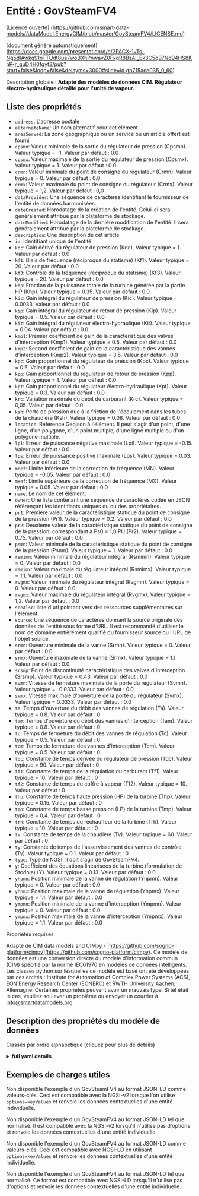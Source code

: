 Entité : GovSteamFV4  
====================  
[Licence ouverte] (https://github.com/smart-data-models//dataModel.EnergyCIM/blob/master/GovSteamFV4/LICENSE.md)  
[document généré automatiquement] (https://docs.google.com/presentation/d/e/2PACX-1vTs-Ng5dIAwkg91oTTUdt8ua7woBXhPnwavZ0FxgR8BsAI_Ek3C5q97Nd94HS8KhP-r_quD4H0fgyt3/pub?start=false&loop=false&delayms=3000#slide=id.gb715ace035_0_60)  
Description globale : **Adapté des modèles de données CIM. Régulateur électro-hydraulique détaillé pour l'unité de vapeur.**  

## Liste des propriétés  

- `address`: L'adresse postale  - `alternateName`: Un nom alternatif pour cet élément  - `areaServed`: La zone géographique où un service ou un article offert est fourni  - `cpsmn`: Valeur minimale de la sortie du régulateur de pression (Cpsmn).  Valeur typique = -1. Valeur par défaut : 0.0  - `cpsmx`: Valeur maximale de la sortie du régulateur de pression (Cpsmx).  Valeur typique = 1. Valeur par défaut : 0.0  - `crmn`: Valeur minimale du point de consigne du régulateur (Crmn).  Valeur typique = 0. Valeur par défaut : 0.0  - `crmx`: Valeur maximale du point de consigne du régulateur (Crmx).  Valeur typique = 1,2. Valeur par défaut : 0,0  - `dataProvider`: Une séquence de caractères identifiant le fournisseur de l'entité de données harmonisées.  - `dateCreated`: Horodatage de la création de l'entité. Celui-ci sera généralement attribué par la plateforme de stockage.  - `dateModified`: Horodatage de la dernière modification de l'entité. Il sera généralement attribué par la plateforme de stockage.  - `description`: Une description de cet article  - `id`: Identifiant unique de l'entité  - `kdc`: Gain dérivé du régulateur de pression (Kdc).  Valeur typique = 1. Valeur par défaut : 0.0  - `kf1`: Biais de fréquence (réciproque du statisme) (Kf1).  Valeur typique = 20. Valeur par défaut : 0.0  - `kf3`: Contrôle de la fréquence (réciproque du statisme) (Kf3).  Valeur typique = 20. Valeur par défaut : 0.0  - `khp`: Fraction de la puissance totale de la turbine générée par la partie HP (Khp).  Valeur typique = 0.35. Valeur par défaut : 0.0  - `kic`: Gain intégral du régulateur de pression (Kic).  Valeur typique = 0.0033. Valeur par défaut : 0.0  - `kip`: Gain intégral du régulateur de retour de pression (Kip).  Valeur typique = 0.5. Valeur par défaut : 0.0  - `kit`: Gain intégral du régulateur électro-hydraulique (Kit).  Valeur typique = 0.04. Valeur par défaut : 0.0  - `kmp1`: Premier coefficient de gain de la caractéristique des valves d'interception (Kmp1).  Valeur typique = 0.5. Valeur par défaut : 0.0  - `kmp2`: Second coefficient de gain de la caractéristique des vannes d'interception (Kmp2).  Valeur typique = 3.5. Valeur par défaut : 0.0  - `kpc`: Gain proportionnel du régulateur de pression (Kpc).  Valeur typique = 0.5. Valeur par défaut : 0.0  - `kpp`: Gain proportionnel du régulateur de retour de pression (Kpp).  Valeur typique = 1. Valeur par défaut : 0.0  - `kpt`: Gain proportionnel du régulateur électro-hydraulique (Kpt).  Valeur typique = 0.3. Valeur par défaut : 0.0  - `krc`: Variation maximale du débit de carburant (Krc).  Valeur typique = 0,05. Valeur par défaut : 0.0  - `ksh`: Perte de pression due à la friction de l'écoulement dans les tubes de la chaudière (Ksh).  Valeur typique = 0.08. Valeur par défaut : 0.0  - `location`: Référence Geojson à l'élément. Il peut s'agir d'un point, d'une ligne, d'un polygone, d'un point multiple, d'une ligne multiple ou d'un polygone multiple.  - `lpi`: Erreur de puissance négative maximale (Lpi).  Valeur typique = -0.15. Valeur par défaut : 0.0  - `lps`: Erreur de puissance positive maximale (Lps).  Valeur typique = 0.03. Valeur par défaut : 0.0  - `mnef`: Limite inférieure de la correction de fréquence (MN).  Valeur typique = -0.05. Valeur par défaut : 0.0  - `mxef`: Limite supérieure de la correction de fréquence (MX).  Valeur typique = 0.05. Valeur par défaut : 0.0  - `name`: Le nom de cet élément.  - `owner`: Une liste contenant une séquence de caractères codée en JSON référençant les identifiants uniques du ou des propriétaires.  - `pr1`: Première valeur de la caractéristique statique du point de consigne de la pression (Pr1).  Valeur typique = 0.2. Valeur par défaut : 0.0  - `pr2`: Deuxième valeur de la caractéristique statique du point de consigne de la pression, correspondant à Ps0 = 1,0 PU (Pr2).  Valeur typique = 0.75. Valeur par défaut : 0.0  - `psmn`: Valeur minimale de la caractéristique statique du point de consigne de la pression (Psmn).  Valeur typique = 1. Valeur par défaut : 0.0  - `rsmimn`: Valeur minimale du régulateur intégral (Rsmimn).  Valeur typique = 0. Valeur par défaut : 0.0  - `rsmimx`: Valeur maximale du régulateur intégral (Rsmimx).  Valeur typique = 1,1. Valeur par défaut : 0.0  - `rvgmn`: Valeur minimale du régulateur intégral (Rvgmn).  Valeur typique = 0. Valeur par défaut : 0.0  - `rvgmx`: Valeur maximale du régulateur intégral (Rvgmx).  Valeur typique = 1,2. Valeur par défaut : 0.0  - `seeAlso`: liste d'uri pointant vers des ressources supplémentaires sur l'élément  - `source`: Une séquence de caractères donnant la source originale des données de l'entité sous forme d'URL. Il est recommandé d'utiliser le nom de domaine entièrement qualifié du fournisseur source ou l'URL de l'objet source.  - `srmn`: Ouverture minimale de la vanne (Srmn).  Valeur typique = 0. Valeur par défaut : 0.0  - `srmx`: Ouverture maximale de la vanne (Srmx).  Valeur typique = 1.1. Valeur par défaut : 0.0  - `srsmp`: Point de discontinuité caractéristique des valves d'interception (Srsmp).  Valeur typique = 0.43. Valeur par défaut : 0.0  - `svmn`: Vitesse de fermeture maximale de la porte du régulateur (Svmn).  Valeur typique = -0.0333. Valeur par défaut : 0.0  - `svmx`: Vitesse maximale d'ouverture de la porte du régulateur (Svmx).  Valeur typique = 0.0333. Valeur par défaut : 0.0  - `ta`: Temps d'ouverture du débit des vannes de régulation (Ta).  Valeur typique = 0.8. Valeur par défaut : 0  - `tam`: Temps d'ouverture du débit des vannes d'interception (Tam).  Valeur typique = 0.8. Valeur par défaut : 0  - `tc`: Temps de fermeture du débit des vannes de régulation (Tc).  Valeur typique = 0.5. Valeur par défaut : 0  - `tcm`: Temps de fermeture des vannes d'interception (Tcm).  Valeur typique = 0.5. Valeur par défaut : 0  - `tdc`: Constante de temps dérivée du régulateur de pression (Tdc).  Valeur typique = 90. Valeur par défaut : 0  - `tf1`: Constante de temps de la régulation du carburant (Tf1).  Valeur typique = 10. Valeur par défaut : 0  - `tf2`: Constante de temps du coffre à vapeur (Tf2).  Valeur typique = 10. Valeur par défaut : 0  - `thp`: Constante de temps haute pression (HP) de la turbine (Thp).  Valeur typique = 0.15. Valeur par défaut : 0  - `tmp`: Constante de temps basse pression (LP) de la turbine (Tmp).  Valeur typique = 0,4. Valeur par défaut : 0  - `trh`: Constante de temps du réchauffeur de la turbine (Trh).  Valeur typique = 10. Valeur par défaut : 0  - `tv`: Constante de temps de la chaudière (Tv).  Valeur typique = 60. Valeur par défaut : 0  - `ty`: Constante de temps de l'asservissement des vannes de contrôle (Ty).  Valeur typique = 0.1. Valeur par défaut : 0  - `type`: Type de NGSI. Il doit s'agir de GovSteamFV4.  - `y`: Coefficient des équations linéarisées de la turbine (formulation de Stodola) (Y).  Valeur typique = 0.13. Valeur par défaut : 0.0  - `yhpmn`: Position minimale de la vanne de régulation (Yhpmn).  Valeur typique = 0. Valeur par défaut : 0.0  - `yhpmx`: Position maximale de la vanne de régulation (Yhpmx).  Valeur typique = 1.1. Valeur par défaut : 0.0  - `ympmn`: Position minimale de la vanne d'interception (Ympmn).  Valeur typique = 0. Valeur par défaut : 0.0  - `ympmx`: Position maximale de la vanne d'interception (Ympmx).  Valeur typique = 1.1. Valeur par défaut : 0.0    
Propriétés requises  
Adapté de CIM data models and CIMpy - [https://github.com/sogno-platform/cimpy](https://github.com/sogno-platform/cimpy). Ce modèle de données est une conversion directe du modèle d'information commun (CIM) spécifié par la norme IEC61970 en modèles de données intelligents. Les classes python sur lesquelles ce modèle est basé ont été développées par ces entités : Institute for Automation of Complex Power Systems (ACS), EON Energy Research Center (EONERC) et RWTH University Aachen, Allemagne. Certaines propriétés peuvent avoir un mauvais type. Si tel était le cas, veuillez soulever un problème ou envoyer un courrier à info@smartdatamodels.org.  
## Description des propriétés du modèle de données  
Classés par ordre alphabétique (cliquez pour plus de détails)  
<details><summary><strong>full yaml details</strong></summary>    
```yaml  
GovSteamFV4:    
  description: 'Adapted from CIM data models. Detailed electro-hydraulic governor for steam unit.'    
  properties:    
    address:    
      description: 'The mailing address'    
      properties:    
        addressCountry:    
          description: 'Property. The country. For example, Spain. Model:''https://schema.org/addressCountry'''    
          type: string    
        addressLocality:    
          description: 'Property. The locality in which the street address is, and which is in the region. Model:''https://schema.org/addressLocality'''    
          type: string    
        addressRegion:    
          description: 'Property. The region in which the locality is, and which is in the country. Model:''https://schema.org/addressRegion'''    
          type: string    
        postOfficeBoxNumber:    
          description: 'Property. The post office box number for PO box addresses. For example, 03578. Model:''https://schema.org/postOfficeBoxNumber'''    
          type: string    
        postalCode:    
          description: 'Property. The postal code. For example, 24004. Model:''https://schema.org/https://schema.org/postalCode'''    
          type: string    
        streetAddress:    
          description: 'Property. The street address. Model:''https://schema.org/streetAddress'''    
          type: string    
      type: Property    
      x-ngsi:    
        model: https://schema.org/address    
    alternateName:    
      description: 'An alternative name for this item'    
      type: Property    
    areaServed:    
      description: 'The geographic area where a service or offered item is provided'    
      type: Property    
      x-ngsi:    
        model: https://schema.org/Text    
    cpsmn:    
      description: 'Minimum value of pressure regulator output (Cpsmn).  Typical Value = -1. Default: 0.0'    
      type: number    
      x-ngsi:    
        model: https://schema.org/Number    
    cpsmx:    
      description: 'Maximum value of pressure regulator output (Cpsmx).  Typical Value = 1. Default: 0.0'    
      type: number    
      x-ngsi:    
        model: https://schema.org/Number    
    crmn:    
      description: 'Minimum value of regulator set-point (Crmn).  Typical Value = 0. Default: 0.0'    
      type: number    
      x-ngsi:    
        model: https://schema.org/Number    
    crmx:    
      description: 'Maximum value of regulator set-point (Crmx).  Typical Value = 1.2. Default: 0.0'    
      type: number    
      x-ngsi:    
        model: https://schema.org/Number    
    dataProvider:    
      description: 'A sequence of characters identifying the provider of the harmonised data entity.'    
      type: Property    
    dateCreated:    
      description: 'Entity creation timestamp. This will usually be allocated by the storage platform.'    
      format: date-time    
      type: Property    
    dateModified:    
      description: 'Timestamp of the last modification of the entity. This will usually be allocated by the storage platform.'    
      format: date-time    
      type: Property    
    description:    
      description: 'A description of this item'    
      type: Property    
    id:    
      anyOf: &govsteamfv4_-_properties_-_owner_-_items_-_anyof    
        - description: 'Property. Identifier format of any NGSI entity'    
          maxLength: 256    
          minLength: 1    
          pattern: ^[\w\-\.\{\}\$\+\*\[\]`|~^@!,:\\]+$    
          type: string    
        - description: 'Property. Identifier format of any NGSI entity'    
          format: uri    
          type: string    
      description: 'Unique identifier of the entity'    
      type: Property    
    kdc:    
      description: 'Derivative gain of pressure regulator (Kdc).  Typical Value = 1. Default: 0.0'    
      type: number    
      x-ngsi:    
        model: https://schema.org/Number    
    kf1:    
      description: 'Frequency bias (reciprocal of droop) (Kf1).  Typical Value = 20. Default: 0.0'    
      type: number    
      x-ngsi:    
        model: https://schema.org/Number    
    kf3:    
      description: 'Frequency control (reciprocal of droop) (Kf3).  Typical Value = 20. Default: 0.0'    
      type: number    
      x-ngsi:    
        model: https://schema.org/Number    
    khp:    
      description: 'Fraction  of total turbine output generated by HP part (Khp).  Typical Value = 0.35. Default: 0.0'    
      type: number    
      x-ngsi:    
        model: https://schema.org/Number    
    kic:    
      description: 'Integral gain of pressure regulator (Kic).  Typical Value = 0.0033. Default: 0.0'    
      type: number    
      x-ngsi:    
        model: https://schema.org/Number    
    kip:    
      description: 'Integral gain of pressure feedback regulator (Kip).  Typical Value = 0.5. Default: 0.0'    
      type: number    
      x-ngsi:    
        model: https://schema.org/Number    
    kit:    
      description: 'Integral gain of electro-hydraulic regulator (Kit).  Typical Value = 0.04. Default: 0.0'    
      type: number    
      x-ngsi:    
        model: https://schema.org/Number    
    kmp1:    
      description: 'First gain coefficient of  intercept valves characteristic (Kmp1).  Typical Value = 0.5. Default: 0.0'    
      type: number    
      x-ngsi:    
        model: https://schema.org/Number    
    kmp2:    
      description: 'Second gain coefficient of intercept valves characteristic (Kmp2).  Typical Value = 3.5. Default: 0.0'    
      type: number    
      x-ngsi:    
        model: https://schema.org/Number    
    kpc:    
      description: 'Proportional gain of pressure regulator (Kpc).  Typical Value = 0.5. Default: 0.0'    
      type: number    
      x-ngsi:    
        model: https://schema.org/Number    
    kpp:    
      description: 'Proportional gain of pressure feedback regulator (Kpp).  Typical Value = 1. Default: 0.0'    
      type: number    
      x-ngsi:    
        model: https://schema.org/Number    
    kpt:    
      description: 'Proportional gain of electro-hydraulic regulator (Kpt).  Typical Value = 0.3. Default: 0.0'    
      type: number    
      x-ngsi:    
        model: https://schema.org/Number    
    krc:    
      description: 'Maximum variation of fuel flow (Krc).  Typical Value = 0.05. Default: 0.0'    
      type: number    
      x-ngsi:    
        model: https://schema.org/Number    
    ksh:    
      description: 'Pressure loss due to flow friction in the boiler tubes (Ksh).  Typical Value = 0.08. Default: 0.0'    
      type: number    
      x-ngsi:    
        model: https://schema.org/Number    
    location:    
      description: 'Geojson reference to the item. It can be Point, LineString, Polygon, MultiPoint, MultiLineString or MultiPolygon'    
      oneOf:    
        - description: 'Geoproperty. Geojson reference to the item. Point'    
          properties:    
            bbox:    
              items:    
                type: number    
              minItems: 4    
              type: array    
            coordinates:    
              items:    
                type: number    
              minItems: 2    
              type: array    
            type:    
              enum:    
                - Point    
              type: string    
          required:    
            - type    
            - coordinates    
          title: 'GeoJSON Point'    
          type: object    
        - description: 'Geoproperty. Geojson reference to the item. LineString'    
          properties:    
            bbox:    
              items:    
                type: number    
              minItems: 4    
              type: array    
            coordinates:    
              items:    
                items:    
                  type: number    
                minItems: 2    
                type: array    
              minItems: 2    
              type: array    
            type:    
              enum:    
                - LineString    
              type: string    
          required:    
            - type    
            - coordinates    
          title: 'GeoJSON LineString'    
          type: object    
        - description: 'Geoproperty. Geojson reference to the item. Polygon'    
          properties:    
            bbox:    
              items:    
                type: number    
              minItems: 4    
              type: array    
            coordinates:    
              items:    
                items:    
                  items:    
                    type: number    
                  minItems: 2    
                  type: array    
                minItems: 4    
                type: array    
              type: array    
            type:    
              enum:    
                - Polygon    
              type: string    
          required:    
            - type    
            - coordinates    
          title: 'GeoJSON Polygon'    
          type: object    
        - description: 'Geoproperty. Geojson reference to the item. MultiPoint'    
          properties:    
            bbox:    
              items:    
                type: number    
              minItems: 4    
              type: array    
            coordinates:    
              items:    
                items:    
                  type: number    
                minItems: 2    
                type: array    
              type: array    
            type:    
              enum:    
                - MultiPoint    
              type: string    
          required:    
            - type    
            - coordinates    
          title: 'GeoJSON MultiPoint'    
          type: object    
        - description: 'Geoproperty. Geojson reference to the item. MultiLineString'    
          properties:    
            bbox:    
              items:    
                type: number    
              minItems: 4    
              type: array    
            coordinates:    
              items:    
                items:    
                  items:    
                    type: number    
                  minItems: 2    
                  type: array    
                minItems: 2    
                type: array    
              type: array    
            type:    
              enum:    
                - MultiLineString    
              type: string    
          required:    
            - type    
            - coordinates    
          title: 'GeoJSON MultiLineString'    
          type: object    
        - description: 'Geoproperty. Geojson reference to the item. MultiLineString'    
          properties:    
            bbox:    
              items:    
                type: number    
              minItems: 4    
              type: array    
            coordinates:    
              items:    
                items:    
                  items:    
                    items:    
                      type: number    
                    minItems: 2    
                    type: array    
                  minItems: 4    
                  type: array    
                type: array    
              type: array    
            type:    
              enum:    
                - MultiPolygon    
              type: string    
          required:    
            - type    
            - coordinates    
          title: 'GeoJSON MultiPolygon'    
          type: object    
      type: Geoproperty    
    lpi:    
      description: 'Maximum negative power error (Lpi).  Typical Value = -0.15. Default: 0.0'    
      type: number    
      x-ngsi:    
        model: https://schema.org/Number    
    lps:    
      description: 'Maximum positive power error (Lps).  Typical Value = 0.03. Default: 0.0'    
      type: number    
      x-ngsi:    
        model: https://schema.org/Number    
    mnef:    
      description: 'Lower limit for frequency correction (MN).  Typical Value = -0.05. Default: 0.0'    
      type: number    
      x-ngsi:    
        model: https://schema.org/Number    
    mxef:    
      description: 'Upper limit for frequency correction (MX).  Typical Value = 0.05. Default: 0.0'    
      type: number    
      x-ngsi:    
        model: https://schema.org/Number    
    name:    
      description: 'The name of this item.'    
      type: Property    
    owner:    
      description: 'A List containing a JSON encoded sequence of characters referencing the unique Ids of the owner(s)'    
      items:    
        anyOf: *govsteamfv4_-_properties_-_owner_-_items_-_anyof    
        description: 'Property. Unique identifier of the entity'    
      type: Property    
    pr1:    
      description: 'First value of pressure set point static characteristic (Pr1).  Typical Value = 0.2. Default: 0.0'    
      type: number    
      x-ngsi:    
        model: https://schema.org/Number    
    pr2:    
      description: 'Second value of pressure set point static characteristic, corresponding to Ps0 = 1.0 PU (Pr2).  Typical Value = 0.75. Default: 0.0'    
      type: number    
      x-ngsi:    
        model: https://schema.org/Number    
    psmn:    
      description: 'Minimum value of pressure set point static characteristic (Psmn).  Typical Value = 1. Default: 0.0'    
      type: number    
      x-ngsi:    
        model: https://schema.org/Number    
    rsmimn:    
      description: 'Minimum value of integral regulator (Rsmimn).  Typical Value = 0. Default: 0.0'    
      type: number    
      x-ngsi:    
        model: https://schema.org/Number    
    rsmimx:    
      description: 'Maximum value of integral regulator (Rsmimx).  Typical Value = 1.1. Default: 0.0'    
      type: number    
      x-ngsi:    
        model: https://schema.org/Number    
    rvgmn:    
      description: 'Minimum value of integral regulator (Rvgmn).  Typical Value = 0. Default: 0.0'    
      type: number    
      x-ngsi:    
        model: https://schema.org/Number    
    rvgmx:    
      description: 'Maximum value of integral regulator (Rvgmx).  Typical Value = 1.2. Default: 0.0'    
      type: number    
      x-ngsi:    
        model: https://schema.org/Number    
    seeAlso:    
      description: 'list of uri pointing to additional resources about the item'    
      oneOf:    
        - items:    
            format: uri    
            type: string    
          minItems: 1    
          type: array    
        - format: uri    
          type: string    
      type: Property    
    source:    
      description: 'A sequence of characters giving the original source of the entity data as a URL. Recommended to be the fully qualified domain name of the source provider, or the URL to the source object.'    
      type: Property    
    srmn:    
      description: 'Minimum valve opening (Srmn).  Typical Value = 0. Default: 0.0'    
      type: number    
      x-ngsi:    
        model: https://schema.org/Number    
    srmx:    
      description: 'Maximum valve opening (Srmx).  Typical Value = 1.1. Default: 0.0'    
      type: number    
      x-ngsi:    
        model: https://schema.org/Number    
    srsmp:    
      description: 'Intercept valves characteristic discontinuity point (Srsmp).  Typical Value = 0.43. Default: 0.0'    
      type: number    
      x-ngsi:    
        model: https://schema.org/Number    
    svmn:    
      description: 'Maximum regulator gate closing velocity (Svmn).  Typical Value = -0.0333. Default: 0.0'    
      type: number    
      x-ngsi:    
        model: https://schema.org/Number    
    svmx:    
      description: 'Maximum regulator gate opening velocity (Svmx).  Typical Value = 0.0333. Default: 0.0'    
      type: number    
      x-ngsi:    
        model: https://schema.org/Number    
    ta:    
      description: 'Control valves rate opening time (Ta).  Typical Value = 0.8. Default: 0'    
      type: number    
      x-ngsi:    
        model: https://schema.org/Number    
    tam:    
      description: 'Intercept valves rate opening time (Tam).  Typical Value = 0.8. Default: 0'    
      type: number    
      x-ngsi:    
        model: https://schema.org/Number    
    tc:    
      description: 'Control valves rate closing time (Tc).  Typical Value = 0.5. Default: 0'    
      type: number    
      x-ngsi:    
        model: https://schema.org/Number    
    tcm:    
      description: 'Intercept valves rate closing time (Tcm).  Typical Value = 0.5. Default: 0'    
      type: number    
      x-ngsi:    
        model: https://schema.org/Number    
    tdc:    
      description: 'Derivative time constant of pressure regulator (Tdc).  Typical Value = 90. Default: 0'    
      type: number    
      x-ngsi:    
        model: https://schema.org/Number    
    tf1:    
      description: 'Time constant of fuel regulation (Tf1).  Typical Value = 10. Default: 0'    
      type: number    
      x-ngsi:    
        model: https://schema.org/Number    
    tf2:    
      description: 'Time constant of steam chest (Tf2).  Typical Value = 10. Default: 0'    
      type: number    
      x-ngsi:    
        model: https://schema.org/Number    
    thp:    
      description: 'High pressure (HP) time constant of the turbine (Thp).  Typical Value = 0.15. Default: 0'    
      type: number    
      x-ngsi:    
        model: https://schema.org/Number    
    tmp:    
      description: 'Low pressure (LP) time constant of the turbine (Tmp).  Typical Value = 0.4. Default: 0'    
      type: number    
      x-ngsi:    
        model: https://schema.org/Number    
    trh:    
      description: 'Reheater  time constant of the turbine (Trh).  Typical Value = 10. Default: 0'    
      type: number    
      x-ngsi:    
        model: https://schema.org/Number    
    tv:    
      description: 'Boiler time constant (Tv).  Typical Value = 60. Default: 0'    
      type: number    
      x-ngsi:    
        model: https://schema.org/Number    
    ty:    
      description: 'Control valves servo time constant (Ty).  Typical Value = 0.1. Default: 0'    
      type: number    
      x-ngsi:    
        model: https://schema.org/Number    
    type:    
      description: 'NGSI type. It has to be GovSteamFV4'    
      enum:    
        - GovSteamFV4    
      type: Property    
    y:    
      description: 'Coefficient of linearized equations of turbine (Stodola formulation) (Y).  Typical Value = 0.13. Default: 0.0'    
      type: number    
      x-ngsi:    
        model: https://schema.org/Number    
    yhpmn:    
      description: 'Minimum control valve position (Yhpmn).  Typical Value = 0. Default: 0.0'    
      type: number    
      x-ngsi:    
        model: https://schema.org/Number    
    yhpmx:    
      description: 'Maximum control valve position (Yhpmx).  Typical Value = 1.1. Default: 0.0'    
      type: number    
      x-ngsi:    
        model: https://schema.org/Number    
    ympmn:    
      description: 'Minimum intercept valve position (Ympmn).  Typical Value = 0. Default: 0.0'    
      type: number    
      x-ngsi:    
        model: https://schema.org/Number    
    ympmx:    
      description: 'Maximum intercept valve position (Ympmx).  Typical Value = 1.1. Default: 0.0'    
      type: number    
      x-ngsi:    
        model: https://schema.org/Number    
  required: []    
  type: object    
```  
</details>    
## Exemples de charges utiles  
Non disponible l'exemple d'un GovSteamFV4 au format JSON-LD comme valeurs-clés. Ceci est compatible avec la NGSI-v2 lorsque l'on utilise `options=keyValues` et renvoie les données contextuelles d'une entité individuelle.  
Non disponible l'exemple d'un GovSteamFV4 au format JSON-LD tel que normalisé. Il est compatible avec la NGSI-v2 lorsqu'il n'utilise pas d'options et renvoie les données contextuelles d'une entité individuelle.  
Non disponible l'exemple d'un GovSteamFV4 au format JSON-LD comme valeurs-clés. Ceci est compatible avec NGSI-LD en utilisant `options=keyValues` et renvoie les données contextuelles d'une entité individuelle.  
Non disponible l'exemple d'un GovSteamFV4 au format JSON-LD tel que normalisé. Ce format est compatible avec NGSI-LD lorsqu'il n'utilise pas d'options et renvoie les données contextuelles d'une entité individuelle.  
